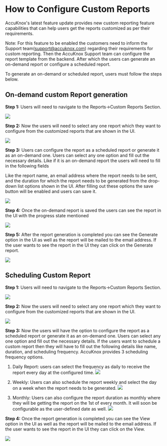 # How to Configure Custom Reports

AccuKnox's latest feature update provides new custom reporting feature capabilities that can help users get the reports customized as per their requirements.

Note: For this feature to be enabled the customers need to inform the Support team(<support@accuknox.com>) regarding their requirements for custom reporting. Then the AccuKnox Support team can configure the report template from the backend. After which the users can generate an on-demand report or configure a scheduled report.

To generate an on-demand or scheduled report, users must follow the steps below.

## On-demand custom Report generation

**Step 1:** Users will need to navigate to the Reports->Custom Reports Section.

![](./images/custom-reports/5.png)

**Step 2:** Now the users will need to select any one report which they want to configure from the customized reports that are shown in the UI.

![](./images/custom-reports/4.png)

**Step 3:** Users can configure the report as a scheduled report or generate it as an on-demand one. Users can select any one option and fill out the necessary details. Like if it is an on-demand report the users will need to fill in the following fields

Like the report name, an email address where the report needs to be sent, and the duration for which the report needs to be generated from the drop-down list options shown in the UI. After filling out these options the save button will be enabled and users can save it.

![](./images/custom-reports/9.png)

**Step 4:** Once the on-demand report is saved the users can see the report in the UI with the progress state mentioned

![](./images/custom-reports/8.png)

**Step 5:** After the report generation is completed you can see the Generate option in the UI as well as the report will be mailed to the email address. If the user wants to see the report in the UI they can click on the Generate report.

![](./images/custom-reports/6.png)

## Scheduling Custom Report

**Step 1:** Users will need to navigate to the Reports->Custom Reports Section.

![](./images/custom-reports/5.png)

**Step 2:** Now the users will need to select any one report which they want to configure from the customized reports that are shown in the UI.

![](./images/custom-reports/4.png)

**Step 3:** Now the users will have the option to configure the report as a scheduled report or generate it as an on-demand one. Users can select any one option and fill out the necessary details. If the users want to schedule a custom report then they will have to fill out the following details like name, duration, and scheduling frequency. AccuKnox provides 3 scheduling frequency options.

1. Daily Report: users can select the frequency as daily to receive the report every day at the configured time.
![](./images/custom-reports/7.png)

1. Weekly: Users can also schedule the report weekly and select the day on a week when the report needs to be generated.
![](./images/custom-reports/3.png)

1. Monthly: Users can also configure the report duration as monthly where they will be getting the report on the 1st of every month. It will soon be configurable as the user-defined date as well.
![](./images/custom-reports/1.png)

**Step 4:** Once the report generation is completed you can see the View option in the UI as well as the report will be mailed to the email address. If the user wants to see the report in the UI they can click on the View.

![](./images/custom-reports/6.png)
